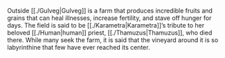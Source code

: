 Outside [[./Gulveg|Gulveg]] is a farm that produces incredible fruits and grains that can heal illnesses, increase fertility, and stave off hunger for days. The field is said to be [[./Karametra|Karametra]]’s tribute to her beloved [[./Human|human]] priest, [[./Thamuzus|Thamuzus]], who died there. While many seek the farm, it is said that the vineyard around it is so labyrinthine that few have ever reached its center.